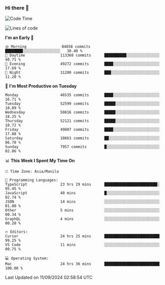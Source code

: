 ### Hi there 👋

<!--START_SECTION:waka-->
![Code Time](http://img.shields.io/badge/Code%20Time-5%2C529%20hrs%2050%20mins-blue)

![Lines of code](https://img.shields.io/badge/From%20Hello%20World%20I%27ve%20Written-120.9%20million%20lines%20of%20code-blue)

**I'm an Early 🐤** 

```text
🌞 Morning                84658 commits       ████████░░░░░░░░░░░░░░░░░   30.40 % 
🌆 Daytime                113368 commits      ██████████░░░░░░░░░░░░░░░   40.71 % 
🌃 Evening                49272 commits       ████░░░░░░░░░░░░░░░░░░░░░   17.69 % 
🌙 Night                  31200 commits       ███░░░░░░░░░░░░░░░░░░░░░░   11.20 % 
```
📅 **I'm Most Productive on Tuesday** 

```text
Monday                   46535 commits       ████░░░░░░░░░░░░░░░░░░░░░   16.71 % 
Tuesday                  52599 commits       █████░░░░░░░░░░░░░░░░░░░░   18.89 % 
Wednesday                50816 commits       █████░░░░░░░░░░░░░░░░░░░░   18.25 % 
Thursday                 52121 commits       █████░░░░░░░░░░░░░░░░░░░░   18.72 % 
Friday                   49807 commits       ████░░░░░░░░░░░░░░░░░░░░░   17.88 % 
Saturday                 18663 commits       ██░░░░░░░░░░░░░░░░░░░░░░░   06.70 % 
Sunday                   7957 commits        █░░░░░░░░░░░░░░░░░░░░░░░░   02.86 % 
```


📊 **This Week I Spent My Time On** 

```text
🕑︎ Time Zone: Asia/Manila

💬 Programming Languages: 
TypeScript               23 hrs 29 mins      ████████████████████████░   95.45 % 
JavaScript               40 mins             █░░░░░░░░░░░░░░░░░░░░░░░░   02.74 % 
JSON                     14 mins             ░░░░░░░░░░░░░░░░░░░░░░░░░   01.00 % 
Other                    5 mins              ░░░░░░░░░░░░░░░░░░░░░░░░░   00.34 % 
GraphQL                  4 mins              ░░░░░░░░░░░░░░░░░░░░░░░░░   00.28 % 

🔥 Editors: 
Cursor                   24 hrs 25 mins      █████████████████████████   99.25 % 
VS Code                  11 mins             ░░░░░░░░░░░░░░░░░░░░░░░░░   00.75 % 

💻 Operating System: 
Mac                      24 hrs 36 mins      █████████████████████████   100.00 % 
```


 Last Updated on 11/09/2024 02:58:54 UTC
<!--END_SECTION:waka-->


<!--
**rad182/rad182** is a ✨ _special_ ✨ repository because its `README.md` (this file) appears on your GitHub profile.

Here are some ideas to get you started:

- 🔭 I’m currently working on ...
- 🌱 I’m currently learning ...
- 👯 I’m looking to collaborate on ...
- 🤔 I’m looking for help with ...
- 💬 Ask me about ...
- 📫 How to reach me: ...
- 😄 Pronouns: ...
- ⚡ Fun fact: ...
-->
